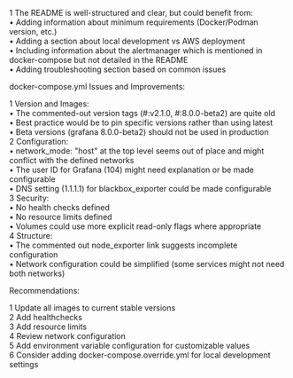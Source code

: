  1 The README is well-structured and clear, but could benefit from:                                                                                         
    • Adding information about minimum requirements (Docker/Podman version, etc.)                                                                           
    • Adding a section about local development vs AWS deployment                                                                                            
    • Including information about the alertmanager which is mentioned in docker-compose but not detailed in the README                                      
    • Adding troubleshooting section based on common issues                                                                                                 

docker-compose.yml Issues and Improvements:                                                                                                                 

 1 Version and Images:                                                                                                                                      
    • The commented-out version tags (#:v2.1.0, #:8.0.0-beta2) are quite old                                                                                
    • Best practice would be to pin specific versions rather than using latest                                                                              
    • Beta versions (grafana 8.0.0-beta2) should not be used in production                                                                                  
 2 Configuration:                                                                                                                                           
    • network_mode: "host" at the top level seems out of place and might conflict with the defined networks                                                 
    • The user ID for Grafana (104) might need explanation or be made configurable                                                                          
    • DNS setting (1.1.1.1) for blackbox_exporter could be made configurable                                                                                
 3 Security:                                                                                                                                                
    • No health checks defined                                                                                                                              
    • No resource limits defined                                                                                                                            
    • Volumes could use more explicit read-only flags where appropriate                                                                                     
 4 Structure:                                                                                                                                               
    • The commented out node_exporter link suggests incomplete configuration                                                                                
    • Network configuration could be simplified (some services might not need both networks)                                                                

Recommendations:                                                                                                                                            

 1 Update all images to current stable versions                                                                                                             
 2 Add healthchecks                                                                                                                                         
 3 Add resource limits                                                                                                                                      
 4 Review network configuration                                                                                                                             
 5 Add environment variable configuration for customizable values                                                                                           
 6 Consider adding docker-compose.override.yml for local development settings 

